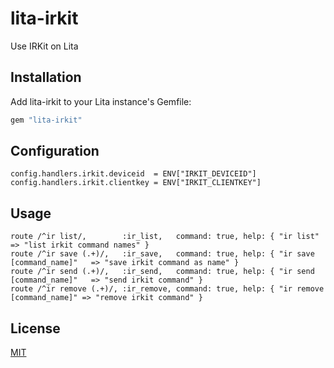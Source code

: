 # lita-irkit

Use IRKit on Lita

## Installation

Add lita-irkit to your Lita instance's Gemfile:

``` ruby
gem "lita-irkit"
```


## Configuration

```
config.handlers.irkit.deviceid  = ENV["IRKIT_DEVICEID"]
config.handlers.irkit.clientkey = ENV["IRKIT_CLIENTKEY"]
```

## Usage

```
route /^ir list/,        :ir_list,   command: true, help: { "ir list"                  => "list irkit command names" }
route /^ir save (.+)/,   :ir_save,   command: true, help: { "ir save [command_name]"   => "save irkit command as name" }
route /^ir send (.+)/,   :ir_send,   command: true, help: { "ir send [command_name]"   => "send irkit command" }
route /^ir remove (.+)/, :ir_remove, command: true, help: { "ir remove [command_name]" => "remove irkit command" }
```

## License

[MIT](http://opensource.org/licenses/MIT)
